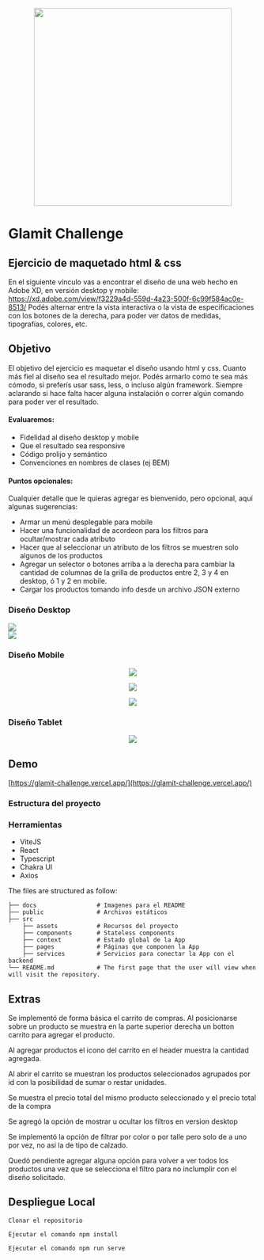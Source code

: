 <p align="center">
    <img width="400" src="https://statics.glamit.com.ar/skin/frontend/default/glamit16/images/glamit.svg">
   </p>

# Glamit Challenge

## Ejercicio de maquetado html & css
En el siguiente vínculo vas a encontrar el diseño de una web hecho en Adobe XD, en versión desktop y mobile:
https://xd.adobe.com/view/f3229a4d-559d-4a23-500f-6c99f584ac0e-8513/
Podés alternar entre la vista interactiva o la vista de especificaciones con los botones de la derecha, para poder ver datos de medidas, tipografías, colores, etc.

## Objetivo
El objetivo del ejercicio es maquetar el diseño usando html y css. Cuanto más fiel al diseño sea el resultado mejor.
Podés armarlo como te sea más cómodo, si preferís usar sass, less, o incluso algún framework. Siempre aclarando si hace falta hacer alguna instalación o correr algún comando para poder ver el resultado.

#### Evaluaremos:
* Fidelidad al diseño desktop y mobile
* Que el resultado sea responsive
* Código prolijo y semántico
* Convenciones en nombres de clases (ej BEM)

#### Puntos opcionales:
Cualquier detalle que le quieras agregar es bienvenido, pero opcional, aquí algunas sugerencias:
* Armar un menú desplegable para mobile
* Hacer una funcionalidad de acordeon para los filtros para ocultar/mostrar cada atributo
* Hacer que al seleccionar un atributo de los filtros se muestren solo algunos de los productos
* Agregar un selector o botones arriba a la derecha para cambiar la cantidad de columnas de la grilla de productos entre 2, 3 y 4 en desktop, ó 1 y 2 en mobile.
* Cargar los productos tomando info desde un archivo JSON externo


### Diseño Desktop

<div>
  <img src="./docs/desktop.png">
</div>


<div>
  <img src="./docs/desktop2.png">
</div>


### Diseño Mobile

<p align="center">
  <img src="./docs/mobile1.png">
</p>

<p align="center">
  <img src="./docs/mobile2.png">
</p>

<p align="center">
  <img src="./docs/mobile3.png">
</p>

### Diseño Tablet
<p align="center">
  <img src="./docs/tablet1.png">
</p>


## Demo

[https://glamit-challenge.vercel.app/](https://glamit-challenge.vercel.app/)


### Estructura del proyecto

### Herramientas
- ViteJS
- React
- Typescript
- Chakra UI
- Axios

The files are structured as follow:

    ├── docs                 # Imagenes para el README
    ├── public               # Archivos estáticos
    ├── src
        ├── assets           # Recursos del proyecto
        ├── components       # Stateless components
        ├── context          # Estado global de la App
        ├── pages            # Páginas que componen la App
        ├── services         # Servicios para conectar la App con el backend
    └── README.md            # The first page that the user will view when will visit the repository.
    
 ## Extras
 
 Se implementó de forma básica el carrito de compras. Al posicionarse sobre un producto se muestra en la parte superior derecha un botton carrito para agregar el producto.
 
 Al agregar productos el icono del carrito en el header muestra la cantidad agregada.
 
 Al abrir el carrito se muestran los productos seleccionados agrupados por id con la posibilidad de sumar o restar unidades.
 
 Se muestra el precio total del mismo producto seleccionado y el precio total de la compra
 
 Se agregó la  opción de mostrar u ocultar los filtros en version desktop
 
 Se implementó la opción de filtrar por color o por talle pero solo de a uno por vez, no asi la de tipo de calzado.
 
 Quedó pendiente agregar alguna opción para volver a ver todos los productos una vez que se selecciona el filtro para no inclumplir con el diseño solicitado.
 
    
    
## Despliegue Local
```
Clonar el repositorio

Ejecutar el comando npm install

Ejecutar el comando npm run serve
```


